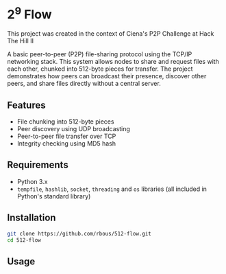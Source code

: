 # 2<sup>9</sup> Flow

This project was created in the context of Ciena's P2P Challenge at Hack The Hill II

A basic peer-to-peer (P2P) file-sharing protocol using the TCP/IP networking stack. 
This system allows nodes to share and request files with each other, chunked into 512-byte pieces for transfer. 
The project demonstrates how peers can broadcast their presence, discover other peers, and share files directly without a central server.

## Features
- File chunking into 512-byte pieces
- Peer discovery using UDP broadcasting
- Peer-to-peer file transfer over TCP
- Integrity checking using MD5 hash

## Requirements
- Python 3.x
- `tempfile`, `hashlib`, `socket`, `threading` and `os` libraries (all included in Python's standard library)

## Installation

```sh
git clone https://github.com/rbous/512-flow.git
cd 512-flow
```
## Usage
